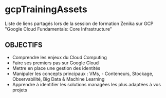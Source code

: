 # gcpTrainingAssets
Liste de liens partagés lors de la session de formation Zenika sur GCP "Google Cloud Fundamentals: Core Infrastructure"

## OBJECTIFS
- Comprendre les enjeux du Cloud Computing
- Faire ses premiers pas sur Google Cloud
- Mettre en place une gestion des identités
- Manipuler les concepts principaux : VMs, - Conteneurs, Stockage, Observabilité, Big Data & Machine Learning
- Apprendre à identifier les solutions managées les plus adaptées à vos projets
